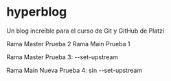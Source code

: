 # hyperblog
Un blog increíble para el curso de Git y GitHub de Platzi

Rama Master Prueba 2
Rama Main Prueba 1

Rama Master Prueba 3: --set-upstream

Rama Main Nueva Prueba 4: sin --set-upstream
